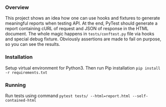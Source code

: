 ### Overview
This project shows an idea how one can use hooks and fixtures to generate meaningful reports when testing API.
At the end, PyTest should generate a report containing cURL of request and JSON of response in the HTML document. The whole magic happens in `tests/conftest.py` file via hooks and special debug fixture.
Obviously assertions are made to fail on purpose, so you can see the results.

### Installation
Setup virtual environment for Python3. Then run Pip installation
`pip install -r requirements.txt`

### Running
Run tests using command
`pytest tests/ --html=report.html --self-contained-html`